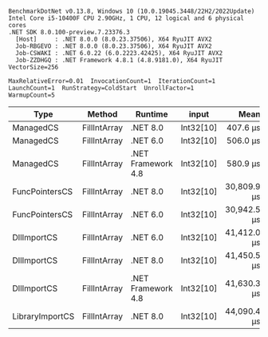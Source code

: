 ```

BenchmarkDotNet v0.13.8, Windows 10 (10.0.19045.3448/22H2/2022Update)
Intel Core i5-10400F CPU 2.90GHz, 1 CPU, 12 logical and 6 physical cores
.NET SDK 8.0.100-preview.7.23376.3
  [Host]     : .NET 8.0.0 (8.0.23.37506), X64 RyuJIT AVX2
  Job-RBGEVO : .NET 8.0.0 (8.0.23.37506), X64 RyuJIT AVX2
  Job-CSWAKI : .NET 6.0.22 (6.0.2223.42425), X64 RyuJIT AVX2
  Job-ZZDHGQ : .NET Framework 4.8.1 (4.8.9181.0), X64 RyuJIT VectorSize=256

MaxRelativeError=0.01  InvocationCount=1  IterationCount=1  
LaunchCount=1  RunStrategy=ColdStart  UnrollFactor=1  
WarmupCount=5  

```
| Type            | Method       | Runtime            | input     | Mean        | Error | Median      | Min         | Max         | Allocated |
|---------------- |------------- |------------------- |---------- |------------:|------:|------------:|------------:|------------:|----------:|
| ManagedCS       | FillIntArray | .NET 8.0           | Int32[10] |    407.6 μs |    NA |    407.6 μs |    407.6 μs |    407.6 μs |     400 B |
| ManagedCS       | FillIntArray | .NET 6.0           | Int32[10] |    506.0 μs |    NA |    506.0 μs |    506.0 μs |    506.0 μs |     640 B |
| ManagedCS       | FillIntArray | .NET Framework 4.8 | Int32[10] |    580.9 μs |    NA |    580.9 μs |    580.9 μs |    580.9 μs |         - |
| FuncPointersCS  | FillIntArray | .NET 8.0           | Int32[10] | 30,809.9 μs |    NA | 30,809.9 μs | 30,809.9 μs | 30,809.9 μs |     400 B |
| FuncPointersCS  | FillIntArray | .NET 6.0           | Int32[10] | 30,942.5 μs |    NA | 30,942.5 μs | 30,942.5 μs | 30,942.5 μs |     640 B |
| DllImportCS     | FillIntArray | .NET 6.0           | Int32[10] | 41,412.0 μs |    NA | 41,412.0 μs | 41,412.0 μs | 41,412.0 μs |     640 B |
| DllImportCS     | FillIntArray | .NET 8.0           | Int32[10] | 41,450.5 μs |    NA | 41,450.5 μs | 41,450.5 μs | 41,450.5 μs |     400 B |
| DllImportCS     | FillIntArray | .NET Framework 4.8 | Int32[10] | 41,630.3 μs |    NA | 41,630.3 μs | 41,630.3 μs | 41,630.3 μs |         - |
| LibraryImportCS | FillIntArray | .NET 8.0           | Int32[10] | 44,090.4 μs |    NA | 44,090.4 μs | 44,090.4 μs | 44,090.4 μs |     400 B |
